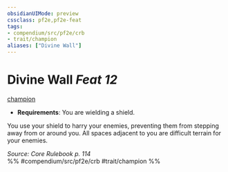 ```yaml
---
obsidianUIMode: preview
cssclass: pf2e,pf2e-feat
tags:
- compendium/src/pf2e/crb
- trait/champion
aliases: ["Divine Wall"]
---
```

# Divine Wall  *Feat 12*  
[champion](Reference/Rules/Traits/champion.md "Champion Class Trait")  

- **Requirements**: You are wielding a shield.

You use your shield to harry your enemies, preventing them from stepping away from or around you. All spaces adjacent to you are difficult terrain for your enemies.

*Source: Core Rulebook p. 114*  
%% #compendium/src/pf2e/crb #trait/champion %%